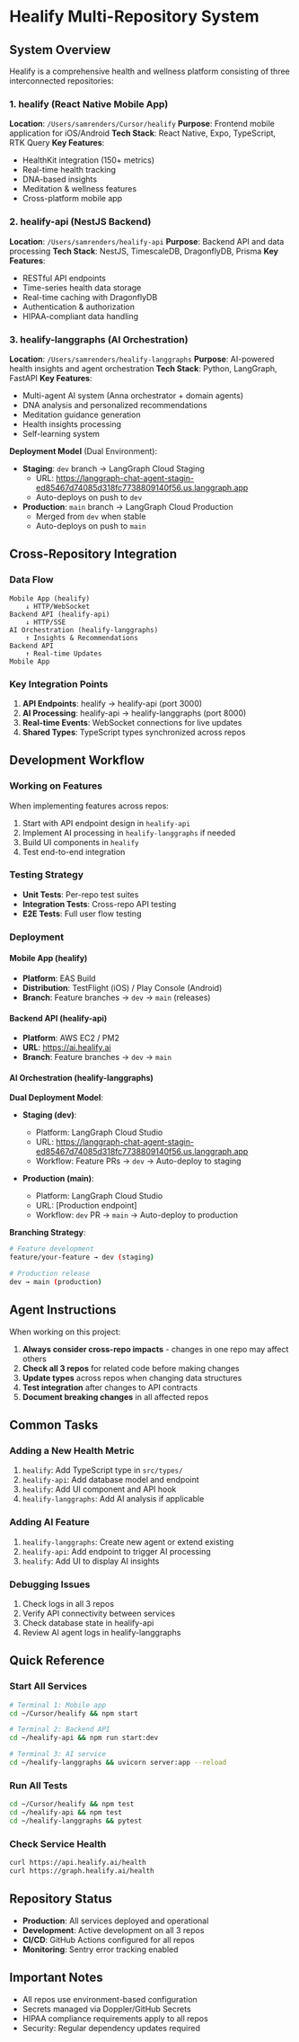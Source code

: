 # Healify Multi-Repository System

## System Overview
Healify is a comprehensive health and wellness platform consisting of three interconnected repositories:

### 1. healify (React Native Mobile App)
**Location**: `/Users/samrenders/Cursor/healify`
**Purpose**: Frontend mobile application for iOS/Android
**Tech Stack**: React Native, Expo, TypeScript, RTK Query
**Key Features**:
- HealthKit integration (150+ metrics)
- Real-time health tracking
- DNA-based insights
- Meditation & wellness features
- Cross-platform mobile app

### 2. healify-api (NestJS Backend)
**Location**: `/Users/samrenders/healify-api`
**Purpose**: Backend API and data processing
**Tech Stack**: NestJS, TimescaleDB, DragonflyDB, Prisma
**Key Features**:
- RESTful API endpoints
- Time-series health data storage
- Real-time caching with DragonflyDB
- Authentication & authorization
- HIPAA-compliant data handling

### 3. healify-langgraphs (AI Orchestration)
**Location**: `/Users/samrenders/healify-langgraphs`
**Purpose**: AI-powered health insights and agent orchestration
**Tech Stack**: Python, LangGraph, FastAPI
**Key Features**:
- Multi-agent AI system (Anna orchestrator + domain agents)
- DNA analysis and personalized recommendations
- Meditation guidance generation
- Health insights processing
- Self-learning system

**Deployment Model** (Dual Environment):
- **Staging**: `dev` branch → LangGraph Cloud Staging
  - URL: https://langgraph-chat-agent-stagin-ed85467d74085d318fc7738809140f56.us.langgraph.app
  - Auto-deploys on push to `dev`
- **Production**: `main` branch → LangGraph Cloud Production
  - Merged from `dev` when stable
  - Auto-deploys on push to `main`

## Cross-Repository Integration

### Data Flow
```
Mobile App (healify)
    ↓ HTTP/WebSocket
Backend API (healify-api)
    ↓ HTTP/SSE
AI Orchestration (healify-langgraphs)
    ↑ Insights & Recommendations
Backend API
    ↑ Real-time Updates
Mobile App
```

### Key Integration Points
1. **API Endpoints**: healify → healify-api (port 3000)
2. **AI Processing**: healify-api → healify-langgraphs (port 8000)
3. **Real-time Events**: WebSocket connections for live updates
4. **Shared Types**: TypeScript types synchronized across repos

## Development Workflow

### Working on Features
When implementing features across repos:
1. Start with API endpoint design in `healify-api`
2. Implement AI processing in `healify-langgraphs` if needed
3. Build UI components in `healify`
4. Test end-to-end integration

### Testing Strategy
- **Unit Tests**: Per-repo test suites
- **Integration Tests**: Cross-repo API testing
- **E2E Tests**: Full user flow testing

### Deployment

#### Mobile App (healify)
- **Platform**: EAS Build
- **Distribution**: TestFlight (iOS) / Play Console (Android)
- **Branch**: Feature branches → `dev` → `main` (releases)

#### Backend API (healify-api)
- **Platform**: AWS EC2 / PM2
- **URL**: https://ai.healify.ai
- **Branch**: Feature branches → `dev` → `main`

#### AI Orchestration (healify-langgraphs)
**Dual Deployment Model**:
- **Staging (dev)**:
  - Platform: LangGraph Cloud Studio
  - URL: https://langgraph-chat-agent-stagin-ed85467d74085d318fc7738809140f56.us.langgraph.app
  - Workflow: Feature PRs → `dev` → Auto-deploy to staging

- **Production (main)**:
  - Platform: LangGraph Cloud Studio
  - URL: [Production endpoint]
  - Workflow: `dev` PR → `main` → Auto-deploy to production

**Branching Strategy**:
```bash
# Feature development
feature/your-feature → dev (staging)

# Production release
dev → main (production)
```

## Agent Instructions

When working on this project:
1. **Always consider cross-repo impacts** - changes in one repo may affect others
2. **Check all 3 repos** for related code before making changes
3. **Update types** across repos when changing data structures
4. **Test integration** after changes to API contracts
5. **Document breaking changes** in all affected repos

## Common Tasks

### Adding a New Health Metric
1. `healify`: Add TypeScript type in `src/types/`
2. `healify-api`: Add database model and endpoint
3. `healify`: Add UI component and API hook
4. `healify-langgraphs`: Add AI analysis if applicable

### Adding AI Feature
1. `healify-langgraphs`: Create new agent or extend existing
2. `healify-api`: Add endpoint to trigger AI processing
3. `healify`: Add UI to display AI insights

### Debugging Issues
1. Check logs in all 3 repos
2. Verify API connectivity between services
3. Check database state in healify-api
4. Review AI agent logs in healify-langgraphs

## Quick Reference

### Start All Services
```bash
# Terminal 1: Mobile app
cd ~/Cursor/healify && npm start

# Terminal 2: Backend API
cd ~/healify-api && npm run start:dev

# Terminal 3: AI service
cd ~/healify-langgraphs && uvicorn server:app --reload
```

### Run All Tests
```bash
cd ~/Cursor/healify && npm test
cd ~/healify-api && npm test
cd ~/healify-langgraphs && pytest
```

### Check Service Health
```bash
curl https://api.healify.ai/health
curl https://graph.healify.ai/health
```

## Repository Status
- **Production**: All services deployed and operational
- **Development**: Active development on all 3 repos
- **CI/CD**: GitHub Actions configured for all repos
- **Monitoring**: Sentry error tracking enabled

## Important Notes
- All repos use environment-based configuration
- Secrets managed via Doppler/GitHub Secrets
- HIPAA compliance requirements apply to all repos
- Security: Regular dependency updates required
